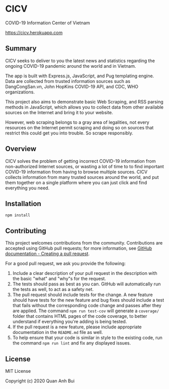 # CICV

COVID-19 Information Center of Vietnam

https://cicv.herokuapp.com


## Summary 

CICV seeks to deliver to you the latest news and statistics regarding the ongoing COVID-19 pandemic around the world and in Vietnam.

The app is built with Express.js, JavaScript, and Pug templating engine. Data are collected from trusted information sources such as DangCongSan.vn, John HopKins COVID-19 API, and CDC, WHO organizations. 

This project also aims to demonstrate basic Web Scraping, and RSS parsing methods in JavaScript, which allows you to collect data from other available sources on the Internet and bring it to your website. 

However, web scraping belongs to a gray area of legalities, not every resources on the Internet permit scraping and doing so on sources that restrict this could get you into trouble. So scrape responsibly. 

## Overview

CICV solves the problem of getting incorrect COVID-19 information from non-authorized Internet sources, or wasting a lot of time to to find important COVID-19 information from having to browse multiple sources. CICV collects information from many trusted sources around the world, and put them together on a single platform where you can just click and find everything you need. 

## Installation

```
npm install
```

## Contributing

This project welcomes contributions from the community. Contributions are
accepted using GitHub pull requests; for more information, see 
[GitHub documentation - Creating a pull request](https://help.github.com/articles/creating-a-pull-request/).

For a good pull request, we ask you provide the following:

1. Include a clear description of your pull request in the description
   with the basic "what" and "why"s for the request.
2. The tests should pass as best as you can. GitHub will automatically run
   the tests as well, to act as a safety net.
3. The pull request should include tests for the change. A new feature should
   have tests for the new feature and bug fixes should include a test that fails
   without the corresponding code change and passes after they are applied.
   The command `npm run test-cov` will generate a `coverage/` folder that
   contains HTML pages of the code coverage, to better understand if everything
   you're adding is being tested.
4. If the pull request is a new feature, please include appropriate documentation 
   in the `README.md` file as well.
5. To help ensure that your code is similar in style to the existing code,
   run the command `npm run lint` and fix any displayed issues.

## License

MIT License

Copyright (c) 2020 Quan Anh Bui
